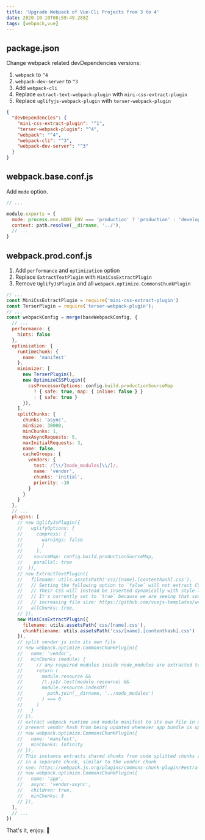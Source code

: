 ```yaml
---
title: 'Upgrade Webpack of Vue-Cli Projects from 3 to 4'
date: 2020-10-10T08:59:49.288Z
tags: [webpack,vue]
---
```


## package.json

Change webpack related devDependencies versions:

1. `webpack` to `^4`
1. `webpack-dev-server` to `^3`
1. Add `webpack-cli`
1. Replace `extract-text-webpack-plugin` with `mini-css-extract-plugin`
1. Replace `uglifyjs-webpack-plugin` with `terser-webpack-plugin`

```json
{
  "devDependencies": { 
    "mini-css-extract-plugin": "^1",
    "terser-webpack-plugin": "^4",
    "webpack": "^4",
    "webpack-cli": "^3",
    "webpack-dev-server": "^3"
  }
}
```

## webpack.base.conf.js

Add `mode` option.

```javascript
// ...

module.exports = {
  mode: process.env.NODE_ENV === 'production' ? 'production' : 'development',
  context: path.resolve(__dirname, '../'),
  // ...
}
```

## webpack.prod.conf.js

1. Add `performance` and `optimization` option
1. Replace `ExtractTextPlugin` with `MiniCssExtractPlugin`
1. Remove `UglifyJsPlugin` and all `webpack.optimize.CommonsChunkPlugin`

```javascript
// ...
const MiniCssExtractPlugin = require('mini-css-extract-plugin')
const TerserPlugin = require('terser-webpack-plugin');
// ...
const webpackConfig = merge(baseWebpackConfig, {
  // ...
  performance: {
    hints: false
  },
  optimization: {
    runtimeChunk: {
      name: 'manifest'
    },
    minimizer: [
      new TerserPlugin(),
      new OptimizeCSSPlugin({
        cssProcessorOptions: config.build.productionSourceMap
          ? { safe: true, map: { inline: false } }
          : { safe: true }
      }),
    ],
    splitChunks: {
      chunks: 'async',
      minSize: 30000,
      minChunks: 1,
      maxAsyncRequests: 5,
      maxInitialRequests: 3,
      name: false,
      cacheGroups: {
        vendors: {
          test: /[\\/]node_modules[\\/]/,
          name: 'vendor',
          chunks: 'initial',
          priority: -10
        }
      }
    }
  },
  // ...
  plugins: [
    // new UglifyJsPlugin({
    //   uglifyOptions: {
    //     compress: {
    //       warnings: false
    //       }
    //     },
    //    sourceMap: config.build.productionSourceMap,
    //    parallel: true
    //  }),
    // new ExtractTextPlugin({
    //   filename: utils.assetsPath('css/[name].[contenthash].css'),
    //   // Setting the following option to `false` will not extract CSS from codesplit chunks.
    //   // Their CSS will instead be inserted dynamically with style-loader when the codesplit chunk has been loaded by webpack.
    //   // It's currently set to `true` because we are seeing that sourcemaps are included in the codesplit bundle as well when it's `false`,
    //   // increasing file size: https://github.com/vuejs-templates/webpack/issues/1110
    //   allChunks: true,
    // }),
    new MiniCssExtractPlugin({
      filename: utils.assetsPath('css/[name].css'),
      chunkFilename: utils.assetsPath('css/[name].[contenthash].css')
    }),
    // split vendor js into its own file
    // new webpack.optimize.CommonsChunkPlugin({
    //   name: 'vendor',
    //   minChunks (module) {
    //     // any required modules inside node_modules are extracted to vendor
    //     return (
    //       module.resource &&
    //       /\.js$/.test(module.resource) &&
    //       module.resource.indexOf(
    //         path.join(__dirname, '../node_modules')
    //       ) === 0
    //     )
    //   }
    // }),
    // extract webpack runtime and module manifest to its own file in order to
    // prevent vendor hash from being updated whenever app bundle is updated
    // new webpack.optimize.CommonsChunkPlugin({
    //   name: 'manifest',
    //   minChunks: Infinity
    // }),
    // This instance extracts shared chunks from code splitted chunks and bundles them
    // in a separate chunk, similar to the vendor chunk
    // see: https://webpack.js.org/plugins/commons-chunk-plugin/#extra-async-commons-chunk
    // new webpack.optimize.CommonsChunkPlugin({
    //   name: 'app',
    //   async: 'vendor-async',
    //   children: true,
    //   minChunks: 3
    // }),
  ],
  // ...
})
```

That's it, enjoy. 🎉
